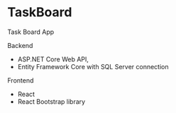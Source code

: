 # TaskBoard

Task Board App

Backend
- ASP.NET Core Web API,
- Entity Framework Core with SQL Server connection

Frontend
- React
- React Bootstrap library
